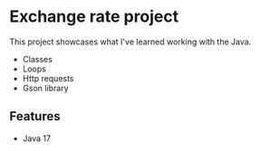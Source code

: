 # Exchange rate project

This project showcases what I've learned working with the Java. 

- Classes
- Loops
- Http requests
- Gson library

## Features

- Java 17